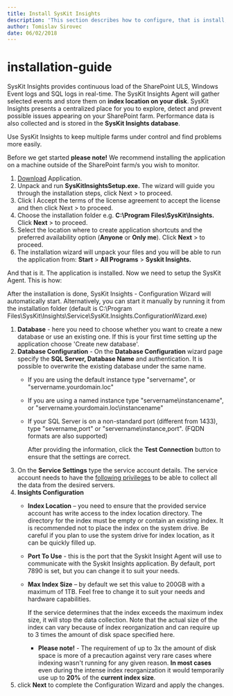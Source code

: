 ```yaml
---
title: Install SysKit Insights
description: 'This section describes how to configure, that is install, SysKit Insights'
author: Tomislav Sirovec
date: 06/02/2018
---
```


# installation-guide

SysKit Insights provides continuous load of the SharePoint ULS, Windows Event logs and SQL logs in real-time. The SysKit Insights Agent will gather selected events and store them on **index location on your disk**. SysKit Insights presents a centralized place for you to explore, detect and prevent possible issues appearing on your SharePoint farm. Performance data is also collected and is stored in the **SysKit Insights database**.

Use SysKit Insights to keep multiple farms under control and find problems more easily.

Before we get started **please note!** We recommend installing the application on a machine outside of the SharePoint farm/s you wish to monitor.

1. [Download](https://www.syskit.com/products/insights/) Application.
2. Unpack and run **SysKitInsightsSetup.exe.** The wizard will guide you through the installation steps, click Next &gt; to proceed.
3. Click I Accept the terms of the license agreement to accept the license and then click Next &gt; to proceed.
4. Choose the installation folder e.g. **C:\Program Files\SysKit\Insights.** Click **Next** &gt; to proceed.
5. Select the location where to create application shortcuts and the preferred availability option \(**Anyone** or **Only me**\). Click **Next** &gt; to proceed.
6. The installation wizard will unpack your files and you will be able to run the application from: **Start** &gt; **All Programs** &gt; **Syskit Insights.**

And that is it. The application is installed. Now we need to setup the SysKit Agent. This is how:

After the installation is done, SysKit Insights - Configuration Wizard will automatically start. Alternatively, you can start it manually by running it from the installation folder \(default is C:\Program Files\SysKit\Insights\Service\SysKit.Insights.ConfigurationWizard.exe\)

1. **Database** - here you need to choose whether you want to create a new database or use an existing one. If this is your first time setting up the application choose 'Create new database'.
2. **Database Configuration** - On the **Database Configuration** wizard page specify the **SQL Server, Database Name** and authentication. It is possible to overwrite the existing database under the same name.
   * If you are using the default instance type  "servername", or "servername.yourdomain.loc"
   * If you are using a named instance type "servername\instancename", or "servername.yourdomain.loc\instancename"
   * If your SQL Server is on a non-standard port \(different from 1433\), type "severname,port" or "servername\instance,port". \(FQDN formats are also supported\)

     After providing the information, click the **Test Connection** button to ensure that the settings are correct.
3. On the **Service Settings** type the service account details. The service account needs to have the [following privileges](installation-guide.md#internal/requirements/user-permissions-requirements) to be able to collect all the data from the desired servers.
4. **Insights Configuration**
   * **Index Location** – you need to ensure that the provided service account has write access to the index location directory. The directory for the index must be empty or contain an existing index.  It is recommended not to place the index on the system drive. Be careful if you plan to use the system drive for index location, as it can be quickly filled up.
   * **Port To Use** - this is the port that the Syskit Insight Agent will use to communicate with the Syskit Insights application. By default, port 7890 is set, but you can change it to suit your needs.
   * **Max Index Size** – by default we set this value to 200GB with a maximum of 1TB. Feel free to change it to suit your needs and hardware capabilities.

     If the service determines that the index exceeds the maximum index size, it will stop the data collection. Note that the actual size of the index can vary because of index reorganization and can require up to 3 times the amount of disk space specified here.

     * **Please note!** - The requirement of up to 3x the amount of disk space is more of a precaution against very rare cases where indexing wasn't running for any given reason. **In most cases** even during the intense index reorganization it would temporarily use up to **20%** of the **current index size**.
5. click **Next** to complete the Configuration Wizard and apply the changes.

